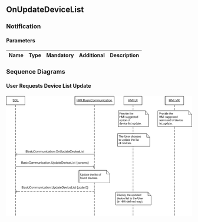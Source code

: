 ## OnUpdateDeviceList


### Notification

#### Parameters

|Name|Type|Mandatory|Additional|Description|
|:---|:---|:--------|:---------|:----------|


### Sequence Diagrams
#### User Requests Device List Update
![OnUpdateDeviceList](./assets/OnUpdateDeviceList.png)
